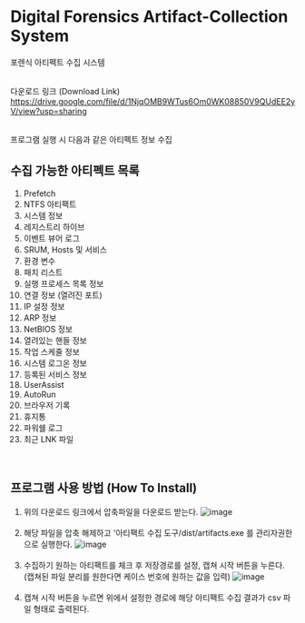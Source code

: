 # Digital Forensics Artifact-Collection System
포렌식 아티펙트 수집 시스템<br><br>

다운로드 링크 (Download Link)<br>
https://drive.google.com/file/d/1NjqOMB9WTus6Om0WK08850V9QUdEE2yV/view?usp=sharing
<br>
<br>

프로그램 실행 시 다음과 같은 아티펙트 정보 수집
<br>

## 수집 가능한 아티펙트 목록
1. Prefetch
2. NTFS 아티팩트
3. 시스템 정보
4. 레지스트리 하이브
5. 이벤트 뷰어 로그
6. SRUM, Hosts 및 서비스
7. 환경 변수
8. 패치 리스트
9. 실행 프로세스 목록 정보
10. 연결 정보 (열려진 포트)
11. IP 설정 정보
12. ARP 정보
13. NetBIOS 정보
14. 열려있는 핸들 정보
15. 작업 스케줄 정보
16. 시스템 로그온 정보
17. 등록된 서비스 정보
18. UserAssist
19. AutoRun
20. 브라우저 기록
21. 휴지통
22. 파워쉘 로그
23. 최근 LNK 파일

<br>

## 프로그램 사용 방법 (How To Install)
1. 위의 다운로드 링크에서 압축파일을 다운로드 받는다.
   ![image](https://github.com/DaeHOHoHOHo/OSS_Project/assets/112150244/6d290fb9-acef-4a68-99dd-2dff809a6663) <br><br>
2. 해당 파일을 압축 해제하고 '아티팩트 수집 도구/dist/artifacts.exe 를 관리자권한으로 실행한다.
   ![image](https://github.com/DaeHOHoHOHo/OSS_Project/assets/112150244/f4481a80-c5de-4e2a-a6e1-f44397e15afc)<br><br>
3. 수집하기 원하는 아티팩트를 체크 후 저장경로를 설정, 캡쳐 시작 버튼을 누른다. (캡쳐된 파일 분리를 원한다면 케이스 번호에 원하는 값을 입력)
   ![image](https://github.com/DaeHOHoHOHo/OSS_Project/assets/112150244/d1dba344-d2e3-4ed6-93e4-cb7b8865167a)<br><br>
4. 캡쳐 시작 버튼을 누르면 위에서 설정한 경로에 해당 아티팩트 수집 결과가 csv 파일 형태로 출력된다.
